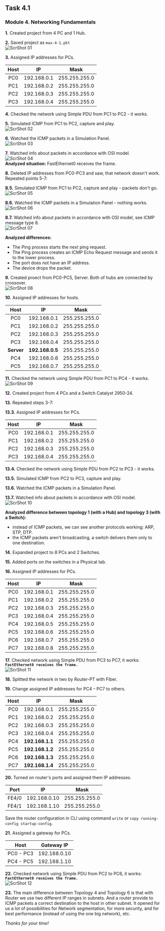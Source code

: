## Task 4.1
### Module 4. Networking Fundamentals

**1.** Created project from 4 PC and 1 Hub.  

**2.** Saved project as `max-4-1.pkt`  
![ScrShot 01](https://github.com/nigth/DevOps_online_Kyiv_2020Q3Q4/blob/master/m4/task4.1/shots/01.png "ScrShot 01")  

**3.** Assigned IP addresses for PCs.  

| Host | IP | Mask |
|:----:|:--:|:----:|
|PC0|192.168.0.1|255.255.255.0|
|PC1|192.168.0.2|255.255.255.0|
|PC2|192.168.0.3|255.255.255.0|
|PC3|192.168.0.4|255.255.255.0|

**4.** Checked the network using Simple PDU from PC1 to PC2 - it works.  

**5.** Simulated ICMP from PC1 to PC2, capture and play.  
![ScrShot 02](https://github.com/nigth/DevOps_online_Kyiv_2020Q3Q4/blob/master/m4/task4.1/shots/02.png "ScrShot 02")  

**6.** Watched the ICMP packets in a Simulation Panel.  
![ScrShot 03](https://github.com/nigth/DevOps_online_Kyiv_2020Q3Q4/blob/master/m4/task4.1/shots/03.png "ScrShot 03")  

**7.** Watched info about packets in accordance with OSI model.  
![ScrShot 04](https://github.com/nigth/DevOps_online_Kyiv_2020Q3Q4/blob/master/m4/task4.1/shots/04.png "ScrShot 04")  
**Analyzed situation:** FastEthernet0 receives the frame.  

**8.** Deleted IP addresses from PC0-PC3 and saw, that network doesn't work. Repeated points 5-7:  

**8.5.** Simulated ICMP from PC1 to PC2, capture and play - packets don't go.  
![ScrShot 05](https://github.com/nigth/DevOps_online_Kyiv_2020Q3Q4/blob/master/m4/task4.1/shots/05.png "ScrShot 05")  

**8.6.** Watched the ICMP packets in a Simulation Panel - nothing works.  
![ScrShot 06](https://github.com/nigth/DevOps_online_Kyiv_2020Q3Q4/blob/master/m4/task4.1/shots/06.png "ScrShot 06")  

**8.7.** Watched info about packets in accordance with OSI model, see ICMP message type 8.  
![ScrShot 07](https://github.com/nigth/DevOps_online_Kyiv_2020Q3Q4/blob/master/m4/task4.1/shots/07.png "ScrShot 07")  

**Analyzed differences:**  
- The Ping process starts the next ping request.  
- The Ping process creates an ICMP Echo Request message and sends it to the lower process.  
- The port does not have an IP address.  
- The device drops the packet.  

**9.** Created proect from PC0-PC5, Server. Both of hubs are connected by crossover.  
![ScrShot 08](https://github.com/nigth/DevOps_online_Kyiv_2020Q3Q4/blob/master/m4/task4.1/shots/08.png "ScrShot 08")  

**10.** Assigned IP addresses for hosts.   

| Host | IP | Mask |
|:----:|:--:|:----:|
|PC0|192.168.0.1|255.255.255.0|
|PC1|192.168.0.2|255.255.255.0|
|PC2|192.168.0.3|255.255.255.0|
|PC3|192.168.0.4|255.255.255.0|
|**Server**|**192.168.0.5**|255.255.255.0|
|PC4|192.168.0.6|255.255.255.0|
|PC5|192.168.0.7|255.255.255.0|

**11.** Checked the network using Simple PDU from PC1 to PC4 - it works.  
![ScrShot 09](https://github.com/nigth/DevOps_online_Kyiv_2020Q3Q4/blob/master/m4/task4.1/shots/09.png "ScrShot 09")  

**12.** Created project from 4 PCs and a Switch Catalyst 2950-24.  

**13.** Repeated steps 3-7:  

**13.3.** Assigned IP addresses for PCs.  

| Host | IP | Mask |
|:----:|:--:|:----:|
|PC0|192.168.0.1|255.255.255.0|
|PC1|192.168.0.2|255.255.255.0|
|PC2|192.168.0.3|255.255.255.0|
|PC3|192.168.0.4|255.255.255.0|

**13.4.** Checked the network using Simple PDU from PC2 to PC3 - it works.  

**13.5.** Simulated ICMP from PC2 to PC3, capture and play.  

**13.6.** Watched the ICMP packets in a Simulation Panel.  

**13.7.** Watched info about packets in accordance with OSI model.  
![ScrShot 10](https://github.com/nigth/DevOps_online_Kyiv_2020Q3Q4/blob/master/m4/task4.1/shots/10.png "ScrShot 10")  

**Analyzed difference between topology 1 (with a Hub) and topology 3 (with a Switch):**  
- instead of ICMP packets, we can see another protocols working: ARP, STP, DTP.  
- the ICMP packets aren't broadcasting, a switch delivers them only to one destination.  

**14.** Expanded project to 8 PCs and 2 Switches.  

**15.** Added ports on the switches in a Physical tab.  

**16.** Assigned IP addresses for PCs.  

| Host | IP | Mask |
|:----:|:--:|:----:|
|PC0|192.168.0.1|255.255.255.0|
|PC1|192.168.0.2|255.255.255.0|
|PC2|192.168.0.3|255.255.255.0|
|PC3|192.168.0.4|255.255.255.0|
|PC4|192.168.0.5|255.255.255.0|
|PC5|192.168.0.6|255.255.255.0|
|PC6|192.168.0.7|255.255.255.0|
|PC7|192.168.0.8|255.255.255.0|

**17.** Checked network using Simple PDU from PC3 to PC7, it works: **`FastEthernet0 receives the frame.`**  
![ScrShot 11](https://github.com/nigth/DevOps_online_Kyiv_2020Q3Q4/blob/master/m4/task4.1/shots/11.png "ScrShot 11")  

**18.** Splitted the network in two by Router-PT with Fiber.  

**19.** Change assigned IP addresses for РС4 – РС7 to others.  

| Host | IP | Mask |
|:----:|:--:|:----:|
|PC0|192.168.0.1|255.255.255.0|
|PC1|192.168.0.2|255.255.255.0|
|PC2|192.168.0.3|255.255.255.0|
|PC3|192.168.0.4|255.255.255.0|
|PC4|**192.168.1.1**|255.255.255.0|
|PC5|**192.168.1.2**|255.255.255.0|
|PC6|**192.168.1.3**|255.255.255.0|
|PC7|**192.168.1.4**|255.255.255.0|

**20.** Turned on router's ports and assigned them IP addresses.  

| Port | IP | Mask |
|:----:|:--:|:----:|
|FE4/0|192.168.0.10|255.255.255.0|
|FE4/1|192.168.1.10|255.255.255.0|

Save the router configuration in CLI using command `write` or `copy running-config startup-config`.  

**21.** Assigned a gateway for PCs.  

| Host | Gateway IP |
|:----:|:--:|
|PC0 - PC3|192.168.0.10|
|PC4 - PC5|192.168.1.10|

**22.** Checked network using Simple PDU from PC2 to PC6, it works: **`FastEthernet0 receives the frame.`**  
![ScrShot 12](https://github.com/nigth/DevOps_online_Kyiv_2020Q3Q4/blob/master/m4/task4.1/shots/12png "ScrShot 12")  

**23.** The main difference between Topology 4 and Topology 6 is that with Router we use two different IP ranges in subnets. And a router provide to ICMP packets a correct destination to the host in other subnet. It opened for us a lot of possibilities for Network segmentation, for more security, and for best performance (instead of using the one big network), etc.  
 
_Thanks for your time!_  
 

